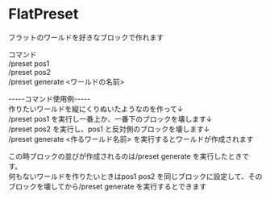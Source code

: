 # FlatPreset

フラットのワールドを好きなブロックで作れます
 
コマンド  
/preset pos1  
/preset pos2  
/preset generate <ワールドの名前>
 
-----コマンド使用例-----  
作りたいワールドを縦にくりぬいたようなのを作って↓  
/preset pos1 を実行し一番上か、一番下のブロックを壊します↓  
/preset pos2 を実行し、pos1 と反対側のブロックを壊します↓  
/preset generate <作るワールド名前> を実行するとワールドが作成されます  
 
この時ブロックの並びが作成されるのは/preset generate を実行したときです。  
何もないワールドを作りたいときはpos1 pos2 を同じブロックに設定して、そのブロックを壊してから/preset generate を実行するとできます
